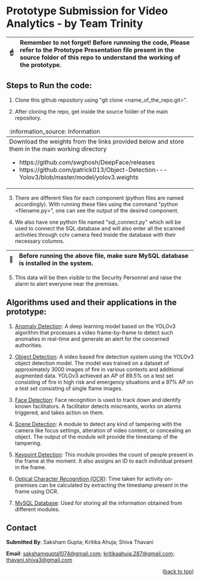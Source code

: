 <div id="top"></div>

# Prototype Submission for Video Analytics - by Team Trinity

| :point_up:    | Remember to not forget! Before runnning the code, Please refer to the Prototype Presentation file present in the source folder of this repo to understand the working of the prototype.|
|---------------|:------------------------|

## Steps to Run the code:

1. Clone this github repository using "git clone <name_of_the_repo.git>".

2. After cloning the repo, get inside the source folder of the main repository. 

<table>
  <thead>
    <tr>
      <td align="left">
        :information_source: Information
      </td>
    </tr>
  </thead>

  <tbody>
    <tr>
      <td>
        Download the weights from the links provided below and store them in the main working directory
        <ul>
          <li>https://github.com/swghosh/DeepFace/releases</li>
          <li>https://github.com/patrick013/Object-Detection---Yolov3/blob/master/model/yolov3.weights</li>
        </ul>
      </td>
    </tr>
  </tbody>
</table>

3. There are different files for each component (python files are named accordingly). With running these files using the command "python <filename.py>", one can see the output of the desired component.

4. We also have one python file named "sql_connect.py" which will be used to connect the SQL database and will also enter all the scanned activities through cctv camera feed inside the database with their necessary columns.

| :memo:        | Before running the above file, make sure MySQL database is installed in the system.|
|---------------|:------------------------|
  
5. This data will be then visible to the Security Personnel and raise the alarm to alert everyone near the premises.



## Algorithms used and their applications in the prototype:

1. <ins>Anomaly Detection</ins>: A deep learning model based on the YOLOv3 algorithm that processes a video frame-by-frame to detect such anomalies in real-time and generate an alert for the concerned authorities.

2. <ins>Object Detection</ins>: A video based fire detection system using the YOLOv3 object detection model. The model was trained on a dataset of approximately 3000 images of fire in various contexts and additional augmented data. YOLOv3 achieved an AP of 89.5% on a test set consisting of fire in high risk and emergency situations and a 97% AP on a test set consisting of single flame images.

3. <ins>Face Detection</ins>: Face recognition is used to track down and identify known facilitators.  A facilitator detects miscreants, works on alarms triggered, and takes action on them.

4. <ins>Scene Detection</ins>: A module to detect any kind of tampering with the camera like focus settings,  alteration of video content, or concealing an object. The output of the module will provide the timestamp of the tampering.

5. <ins>Keypoint Detection</ins>: This module provides the count of people present in the frame at the moment. It also assigns an ID to each individual present in the frame.

6. <ins>Optical Character Recognition (OCR)</ins>: Time taken for activity on-premises can be calculated by extracting the timestamp present in the frame using OCR.

7. <ins>MySQL Database</ins>: Used for storing all the information obtained from different modules.


## Contact

**Submitted By**: Saksham Gupta; Kritika Ahuja; Shiva Thavani

**Email**: sakshamgupta1074@gmail.com; kritikaahuja.287@gmail.com; thavani.shiva3@gmail.com

<p align="right">(<a href="#top">back to top</a>)</p>
